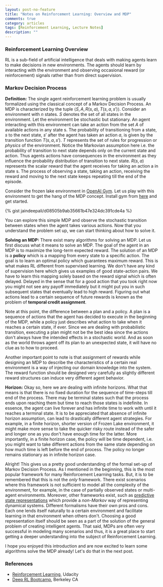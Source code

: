 ```yaml
---
layout: post-no-feature
title: "Notes on Reinforcement Learning: Overview and MDP"
comments: true
category: articles
tags: [Reinforcement Learning, Lecture Notes]
description: ""
---
```


<!-- I recently completed a Udacity course on [Reinforcement Learning](https://in.udacity.com/course/reinforcement-learning--ud600). It is an advanced course on the subject being taught at Georgia Tech as CS 8803. 
The instructors of this course are [Charles Isbell](https://www.cc.gatech.edu/fac/Charles.Isbell/) and [Michael Littman](http://cs.brown.edu/~mlittman/).
The course does an awesome job of teaching this involved material in a very engaging manner. I highly recommend checking out this course on Udacity if you are excited by Reinforcement Learning and are looking to get deeper and more theoretical understanding of the field. You may also explore the more basic and general [Machine Learning](https://in.udacity.com/course/machine-learning--ud262) course taught by the same instructors. 
 -->
<!-- In this series of posts I will document my learnings from the course, the corresponding literature research and some experimentation. This is an exercise for me to revisit the content and explore some interesting research problems in more depth and to keep everything I have learned in one place. -->

### Reinforcement Learning Overview
RL is a sub-field of artificial intelligence that deals with making agents learn to make decisions in new environments. The agents should learn by interacting with the environment and observing occasional reward (or reinforcement) signals rather than from direct supervision. <!-- Since you are here, I am sure you know how RL is awesome and has been used to solve all kinds of exciting problems. Okay, enough talk! Let's get to the real stuff. -->

### Markov Decision Process

**Definition:** The single agent reinforcement learning problem is usually formalized using the classical concept of a Markov Decision Process. An MDP is characterized by the tuple $\langle S, A, R(s,a), T(s,a,s') \rangle$. Consider an environment with $n$ states. $S$ denotes the set of all states in the environment. Let the environment be stochastic but stationary. An agent interacting with this environment can take an action from the set $A$ of available actions in any state s. The probability of transitioning from a state, $s$ to the next state, $s'$ after the agent has taken an action $a$, is given by the transition function $T(s,a,s')$. $T$ represents the set of rules for progression or *physics* of the environment. Notice the Markovian assumption here i.e. the probability of transition to next state depends only on the current state and action. Thus agents actions have consequences in the environment as they influence the probability distribution of transition to next state. $R(s,a)$ represents the scalar reward that the agent receives for taking an action a in state s. The process of observing a state, taking an action, receiving the reward and moving to the next state keeps repeating till the end of the episode.
<!-- Charles and Michael take the example of a grid world to explain MDPs. That example is very similar to the frozen lake environment in [OpenAI Gym](https://gym.openai.com/envs/FrozenLake-v0/).  -->
Consider the frozen lake environment in [OpenAI Gym](https://gym.openai.com/envs/FrozenLake-v0/). Let us play with this environment to get the hang of the MDP concept. Install gym from [here](https://github.com/openai/gym) and get started.

{% gist jaindeepali/d08505b9ab35661b47e324dc391cde4a %}
<!-- {% include jupyter_notebooks/gym_demo.md %} -->

You can explore this simple MDP and observe the stochastic transition between states when the agent takes various actions. Now that you understand the problem set up, we can start thinking about how to solve it.

**Solving an MDP:** There exist many algorithms for solving an MDP. Let us first discuss what it means to solve an MDP. The goal of the agent in an MDP is to maximize the long-term expected reward. The solution of an MDP is a **policy** which is a mapping from every state to a specific action. The goal is to learn an optimal policy which guarantees maximum reward. This is what makes RL different from supervised learning. We don't have any kind of supervision here which gives us examples of good state-action pairs. We have to learn this mapping solely based on the reward signal which is often delayed. Delayed in the sense that for a good action that you took right now you might not see any payoff immediately but it might put you in such subsequent states that eventually lead to high reward. Figuring out what actions lead to a certain sequence of future rewards is known as the problem of **temporal credit assignment**.

Note at this point, the difference between a plan and a policy. A plan is a sequence of actions that the agent has decided to execute in the beginning of the MDP, while a policy just describes what action to take when it reaches a certain state, if ever. Since we are dealing with probabilistic transition, executing a plan might not be the best idea since the actions don't always have the intended effects in a stochastic world. And as soon as the world throws agent off its plan to an unexpected state, it will have no clue as to how to proceed. 

Another important point to note is that assignment of rewards while designing an MDP to describe the characteristics of a certain real environment is a way of injecting our domain knowledge into the system. The reward function should be designed very carefully as slightly different reward structures can induce very different agent behavior.

**Horizon:** Okay so, here we are dealing with infinite horizons. What that means is that there is no fixed duration for the sequence of time-steps till end of the process. There may be terminal states such that the process ends upon reaching them but time to reach those states is indefinite. In essence, the agent can live forever and has infinite time to work with until it reaches a terminal state. It is to be appreciated that absence of infinite horizon assumption, can lead to drastically different agent strategies. For example, in a finite horizon, shorter version of Frozen Lake environment, it might make more sense to take the quicker risky route instead of the safer and longer one as you don't have enough time for the latter. More importantly, in a finite horizon case, the policy will be time dependent, i.e. you might want to take different actions from the same state depending on how much time is left before the end of process. The policy no longer remains stationary as in infinite horizon case.

Alright! This gives us a pretty good understanding of the formal set-up of Markov Decision Process. As I mentioned in the beginning, this is the most popular framework for many Reinforcement Learning tasks. But, it is to be remembered that this is not the *only* framework. There exist scenarios where this framework is not sufficient to model all the complexity of the environment, for example, in the case of partially observed states or multi-agent environments. Moreover, other frameworks exist, such as [predictive state representations](http://web.eecs.umich.edu/~baveja/Papers/psr.pdf) which provide a *non-Markov* way of representing dynamical systems. Different formalisms have their own pros and cons. Each one lends itself naturally to a certain environment and facilitate learning in that environment when others don't. Choosing a good representation itself should be seen as a part of the solution of the general problem of creating intelligent agents. That said, MDPs are often very successful in modeling many scenarios and thus, it is a great place to start getting a deeper understanding into the subject of Reinforcement Learning.

I hope you enjoyed this introduction and are now excited to learn some algorithms solve the MDP already! Let's do that in the next post.


### References
* [Reinforcement Learning](https://in.udacity.com/course/reinforcement-learning--ud600), Udacity
* [Deep RL Bootcamp](https://sites.google.com/view/deep-rl-bootcamp/lectures), Berkeley CA

